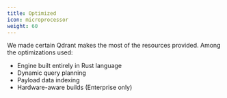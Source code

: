 ```yaml
---
title: Optimized
icon: microprocessor
weight: 60
---
```


We made certain Qdrant makes the most of the resources provided. Among the optimizations used:

* Engine built entirely in Rust language
* Dynamic query planning
* Payload data indexing
* Hardware-aware builds (Enterprise only)

